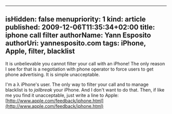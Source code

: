 -----
isHidden:       false
menupriority:   1
kind:           article
published: 2009-12-06T11:35:34+02:00
title: iphone call filter
authorName: Yann Esposito
authorUri: yannesposito.com
tags: iPhone, Apple, filter, blacklist 
-----

It is unbelievable you cannot filter your call with an iPhone! The only reason I see for that is a negotiation with phone operator to force users to get phone advertising. It is simple unacceptable.

I'm a λ iPhone's user. The only way to filter your call and to manage blacklist is to *jailbreak* your iPhone. And I don't want to do that. Then, if like me you find it unacceptable, just write a line to Apple: [http://www.apple.com/feedback/iphone.html](http://www.apple.com/feedback/iphone.html)

